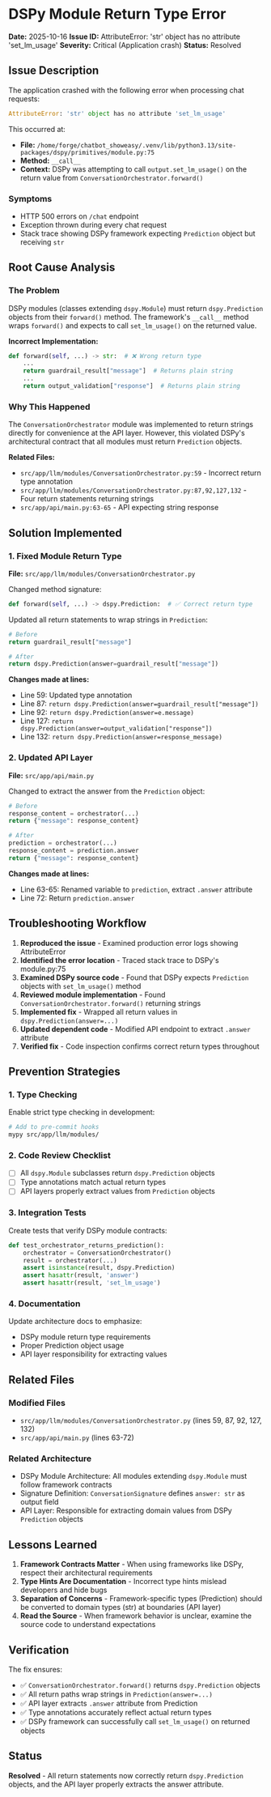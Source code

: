 # DSPy Module Return Type Error

**Date:** 2025-10-16
**Issue ID:** AttributeError: 'str' object has no attribute 'set_lm_usage'
**Severity:** Critical (Application crash)
**Status:** Resolved

## Issue Description

The application crashed with the following error when processing chat requests:

```python
AttributeError: 'str' object has no attribute 'set_lm_usage'
```

This occurred at:
- **File:** `/home/forge/chatbot_showeasy/.venv/lib/python3.13/site-packages/dspy/primitives/module.py:75`
- **Method:** `__call__`
- **Context:** DSPy was attempting to call `output.set_lm_usage()` on the return value from `ConversationOrchestrator.forward()`

### Symptoms

- HTTP 500 errors on `/chat` endpoint
- Exception thrown during every chat request
- Stack trace showing DSPy framework expecting `Prediction` object but receiving `str`

## Root Cause Analysis

### The Problem

DSPy modules (classes extending `dspy.Module`) must return `dspy.Prediction` objects from their `forward()` method. The framework's `__call__` method wraps `forward()` and expects to call `set_lm_usage()` on the returned value.

**Incorrect Implementation:**
```python
def forward(self, ...) -> str:  # ❌ Wrong return type
    ...
    return guardrail_result["message"]  # Returns plain string
    ...
    return output_validation["response"]  # Returns plain string
```

### Why This Happened

The `ConversationOrchestrator` module was implemented to return strings directly for convenience at the API layer. However, this violated DSPy's architectural contract that all modules must return `Prediction` objects.

**Related Files:**
- `src/app/llm/modules/ConversationOrchestrator.py:59` - Incorrect return type annotation
- `src/app/llm/modules/ConversationOrchestrator.py:87,92,127,132` - Four return statements returning strings
- `src/app/api/main.py:63-65` - API expecting string response

## Solution Implemented

### 1. Fixed Module Return Type

**File:** `src/app/llm/modules/ConversationOrchestrator.py`

Changed method signature:
```python
def forward(self, ...) -> dspy.Prediction:  # ✅ Correct return type
```

Updated all return statements to wrap strings in `Prediction`:
```python
# Before
return guardrail_result["message"]

# After
return dspy.Prediction(answer=guardrail_result["message"])
```

**Changes made at lines:**
- Line 59: Updated type annotation
- Line 87: `return dspy.Prediction(answer=guardrail_result["message"])`
- Line 92: `return dspy.Prediction(answer=e.message)`
- Line 127: `return dspy.Prediction(answer=output_validation["response"])`
- Line 132: `return dspy.Prediction(answer=response_message)`

### 2. Updated API Layer

**File:** `src/app/api/main.py`

Changed to extract the answer from the `Prediction` object:
```python
# Before
response_content = orchestrator(...)
return {"message": response_content}

# After
prediction = orchestrator(...)
response_content = prediction.answer
return {"message": response_content}
```

**Changes made at lines:**
- Line 63-65: Renamed variable to `prediction`, extract `.answer` attribute
- Line 72: Return `prediction.answer`

## Troubleshooting Workflow

1. **Reproduced the issue** - Examined production error logs showing AttributeError
2. **Identified the error location** - Traced stack trace to DSPy's module.py:75
3. **Examined DSPy source code** - Found that DSPy expects `Prediction` objects with `set_lm_usage()` method
4. **Reviewed module implementation** - Found `ConversationOrchestrator.forward()` returning strings
5. **Implemented fix** - Wrapped all return values in `dspy.Prediction(answer=...)`
6. **Updated dependent code** - Modified API endpoint to extract `.answer` attribute
7. **Verified fix** - Code inspection confirms correct return types throughout

## Prevention Strategies

### 1. Type Checking
Enable strict type checking in development:
```bash
# Add to pre-commit hooks
mypy src/app/llm/modules/
```

### 2. Code Review Checklist
- [ ] All `dspy.Module` subclasses return `dspy.Prediction` objects
- [ ] Type annotations match actual return types
- [ ] API layers properly extract values from `Prediction` objects

### 3. Integration Tests
Create tests that verify DSPy module contracts:
```python
def test_orchestrator_returns_prediction():
    orchestrator = ConversationOrchestrator()
    result = orchestrator(...)
    assert isinstance(result, dspy.Prediction)
    assert hasattr(result, 'answer')
    assert hasattr(result, 'set_lm_usage')
```

### 4. Documentation
Update architecture docs to emphasize:
- DSPy module return type requirements
- Proper Prediction object usage
- API layer responsibility for extracting values

## Related Files

### Modified Files
- `src/app/llm/modules/ConversationOrchestrator.py` (lines 59, 87, 92, 127, 132)
- `src/app/api/main.py` (lines 63-72)

### Related Architecture
- DSPy Module Architecture: All modules extending `dspy.Module` must follow framework contracts
- Signature Definition: `ConversationSignature` defines `answer: str` as output field
- API Layer: Responsible for extracting domain values from DSPy `Prediction` objects

## Lessons Learned

1. **Framework Contracts Matter** - When using frameworks like DSPy, respect their architectural requirements
2. **Type Hints Are Documentation** - Incorrect type hints mislead developers and hide bugs
3. **Separation of Concerns** - Framework-specific types (Prediction) should be converted to domain types (str) at boundaries (API layer)
4. **Read the Source** - When framework behavior is unclear, examine the source code to understand expectations

## Verification

The fix ensures:
- ✅ `ConversationOrchestrator.forward()` returns `dspy.Prediction` objects
- ✅ All return paths wrap strings in `Prediction(answer=...)`
- ✅ API layer extracts `.answer` attribute from Prediction
- ✅ Type annotations accurately reflect actual return types
- ✅ DSPy framework can successfully call `set_lm_usage()` on returned objects

## Status

**Resolved** - All return statements now correctly return `dspy.Prediction` objects, and the API layer properly extracts the answer attribute.

